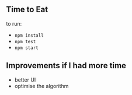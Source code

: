 ## Time to Eat

to run:
- `npm install`
- `npm test`
- `npm start`

## Improvements if I had more time
- better UI
- optimise the algorithm
